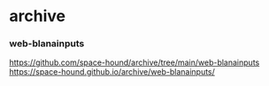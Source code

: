 # archive

### web-blanainputs
https://github.com/space-hound/archive/tree/main/web-blanainputs
https://space-hound.github.io/archive/web-blanainputs/